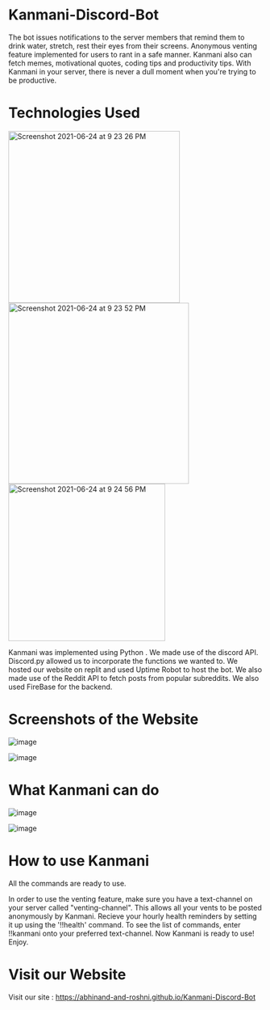 # Kanmani-Discord-Bot

The bot issues notifications to the server members that remind them to drink water, stretch, rest their eyes from their screens. Anonymous venting feature implemented for users to rant in a safe manner.
Kanmani also can fetch memes, motivational quotes, coding tips and productivity tips. With Kanmani in your server, there is never a dull moment when you're trying to be productive.

# Technologies Used

<img width="340" alt="Screenshot 2021-06-24 at 9 23 26 PM" src="https://user-images.githubusercontent.com/81344251/123294386-6b499e80-d532-11eb-8fd7-f2e69968297a.png"> <img width="358" alt="Screenshot 2021-06-24 at 9 23 52 PM" src="https://user-images.githubusercontent.com/81344251/123294449-7b617e00-d532-11eb-82a6-81a5c7bcd63c.png">  <img width="311" alt="Screenshot 2021-06-24 at 9 24 56 PM" src="https://user-images.githubusercontent.com/81344251/123294601-a055f100-d532-11eb-8c9b-1812b9548330.png"> 



Kanmani was implemented using Python . We made use of the discord API. Discord.py allowed us to incorporate the functions we wanted to. We hosted our website on replit and used Uptime Robot to host the bot.
We also made use of the Reddit API to fetch posts from popular subreddits. We also used FireBase for the backend.

# Screenshots of the Website 
![image](https://user-images.githubusercontent.com/81344251/123160009-5108b580-d48b-11eb-8f18-287abf27afa5.png)

![image](https://user-images.githubusercontent.com/81344251/123160042-5a921d80-d48b-11eb-91ea-c7989c3b20d0.png)

# What Kanmani can do

![image](https://user-images.githubusercontent.com/81344251/123160127-6ed61a80-d48b-11eb-9dc2-a0feb624b8d7.png)

![image](https://user-images.githubusercontent.com/81344251/123160153-75fd2880-d48b-11eb-94b3-eb4f5e4158f0.png)




# How to use Kanmani
All the commands are ready to use.

In order to use the venting feature, make sure you have a text-channel on your server called "venting-channel". This allows all your vents to be posted anonymously by Kanmani. 
Recieve your hourly health reminders by setting it up using the '!!health' command. 
To see the list of commands, enter !!kanmani onto your preferred text-channel. 
Now Kanmani is ready to use! Enjoy. 

# Visit our Website 

Visit our site : https://abhinand-and-roshni.github.io/Kanmani-Discord-Bot

